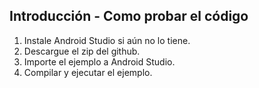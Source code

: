 
Introducción - Como probar el código
---------------
1. Instale Android Studio si aún no lo tiene.
2. Descargue el zip del github.
3. Importe el ejemplo a Android Studio.
4. Compilar y ejecutar el ejemplo.
